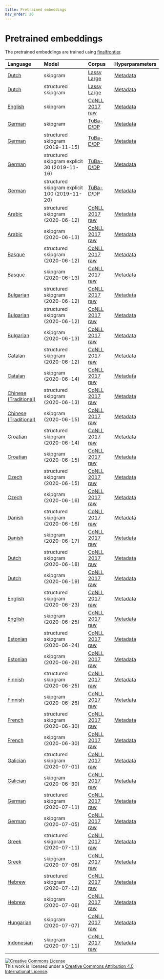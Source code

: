 ```yaml
---
title: Pretrained embeddings
nav_order: 20
---
```


# Pretrained embeddings

The pretrained embeddings are trained using
[finalfrontier](finalfrontier).

| Language                                                                                                                     | Model               | Corpus                                                                            | Hyperparameters                                                                                                               |
| :--------------------------------------------------------------------------------------------------------------------------- | :------------------ | :-------------------------------------------------------------------------------- | ----------------------------------------------------------------------------------------------------------------------------- |
| [Dutch](http://www.sfs.uni-tuebingen.de/a3-public-data/finalfusion/dutch-lassy-skipgram-mincount-15-ctx-10-dims-300.fifu)    | skipgram            | [Lassy Large](https://www.let.rug.nl/vannoord/Lassy/)                             | [Metadata](http://www.sfs.uni-tuebingen.de/a3-public-data/finalfusion/dutch-lassy-skipgram-mincount-15-ctx-10-dims-300.txt)   |
| [Dutch](http://www.sfs.uni-tuebingen.de/a3-public-data/finalfusion/dutch-lassy-structgram-mincount-15-ctx-10-dims-300.fifu)  | structured skipgram | [Lassy Large](https://www.let.rug.nl/vannoord/Lassy/)                             | [Metadata](http://www.sfs.uni-tuebingen.de/a3-public-data/finalfusion/dutch-lassy-structgram-mincount-15-ctx-10-dims-300.txt) |
| [English](http://www.sfs.uni-tuebingen.de/a3-public-data/finalfusion/english-skipgram-mincount-50-ctx-10-ns-5-dims-300.fifu) | skipgram            | [CoNLL 2017 raw](https://lindat.mff.cuni.cz/repository/xmlui/handle/11234/1-1989) | [Metadata](http://www.sfs.uni-tuebingen.de/a3-public-data/finalfusion/english-skipgram-mincount-50-ctx-10-ns-5-dims-300.txt)  |
| [German](http://www.sfs.uni-tuebingen.de/a3-public-data/finalfusion/german-skipgram-mincount-30-ctx-10-dims-300.fifu)        | skipgram            | [TüBa-D/DP](https://github.com/sfb833-a3/tueba-ddp)                                                                         | [Metadata](http://www.sfs.uni-tuebingen.de/a3-public-data/finalfusion/german-skipgram-mincount-30-ctx-10-dims-300.txt)        |
| [German](http://www.sfs.uni-tuebingen.de/a3-public-data/finalfusion/german-structgram-mincount-30-ctx-10-dims-300-zipf-0.75-2019-11-15.fifu)      | structured skipgram (2019-11-15)| [TüBa-D/DP](https://github.com/sfb833-a3/tueba-ddp)                                                                         | [Metadata](http://www.sfs.uni-tuebingen.de/a3-public-data/finalfusion/german-structgram-mincount-30-ctx-10-dims-300-zipf-0.75-2019-11-15.txt)       |
| [German](http://www.sfs.uni-tuebingen.de/a3-public-data/finalfusion/german-explicit-structgram-mincount-30-30-ctx-10-dims-300-zipf-0.75-2019-11-16.fifu)      | structured skipgram explicit 30 (2019-11-16)| [TüBa-D/DP](https://github.com/sfb833-a3/tueba-ddp)                                                                         | [Metadata](http://www.sfs.uni-tuebingen.de/a3-public-data/finalfusion/german-explicit-structgram-mincount-30-30-ctx-10-dims-300-zipf-0.75-2019-11-16.txt)       |
| [German](http://www.sfs.uni-tuebingen.de/a3-public-data/finalfusion/german-explicit-structgram-mincount-30-100-ctx-10-dims-300-zipf-0.75-2019-11-20.fifu)      | structured skipgram explicit 100 (2019-11-20)| [TüBa-D/DP](https://github.com/sfb833-a3/tueba-ddp)                                                                         | [Metadata](http://www.sfs.uni-tuebingen.de/a3-public-data/finalfusion/german-explicit-structgram-mincount-30-100-ctx-10-dims-300-zipf-0.75-2019-11-20.txt)       |
| [Arabic](http://www.sfs.uni-tuebingen.de/a3-public-data/finalfusion/conll2017/arabic-structgram-mincount-30-ctx-10-dims-300-2020-06-12.fifu)      | structured skipgram (2020-06-12)| [CoNLL 2017 raw](https://lindat.mff.cuni.cz/repository/xmlui/handle/11234/1-1989)    | [Metadata](http://www.sfs.uni-tuebingen.de/a3-public-data/finalfusion/conll2017/arabic-structgram-mincount-30-ctx-10-dims-300-2020-06-12.txt)       |
| [Arabic](http://www.sfs.uni-tuebingen.de/a3-public-data/finalfusion/conll2017/arabic-skipgram-mincount-30-ctx-10-dims-300-2020-06-13.fifu)      | skipgram (2020-06-13)| [CoNLL 2017 raw](https://lindat.mff.cuni.cz/repository/xmlui/handle/11234/1-1989)    | [Metadata](http://www.sfs.uni-tuebingen.de/a3-public-data/finalfusion/conll2017/arabic-skipgram-mincount-30-ctx-10-dims-300-2020-06-13.txt)       |
| [Basque](http://www.sfs.uni-tuebingen.de/a3-public-data/finalfusion/conll2017/basque-structgram-mincount-30-ctx-10-dims-300-2020-06-12.fifu)      | structured skipgram (2020-06-12)| [CoNLL 2017 raw](https://lindat.mff.cuni.cz/repository/xmlui/handle/11234/1-1989)    | [Metadata](http://www.sfs.uni-tuebingen.de/a3-public-data/finalfusion/conll2017/basque-structgram-mincount-30-ctx-10-dims-300-2020-06-12.txt)       |
| [Basque](http://www.sfs.uni-tuebingen.de/a3-public-data/finalfusion/conll2017/basque-structgram-mincount-30-ctx-10-dims-300-2020-06-13.fifu)      | skipgram (2020-06-13)| [CoNLL 2017 raw](https://lindat.mff.cuni.cz/repository/xmlui/handle/11234/1-1989)    | [Metadata](http://www.sfs.uni-tuebingen.de/a3-public-data/finalfusion/conll2017/basque-skipgram-mincount-30-ctx-10-dims-300-2020-06-13.txt)       |
| [Bulgarian](http://www.sfs.uni-tuebingen.de/a3-public-data/finalfusion/conll2017/bulgarian-structgram-mincount-30-ctx-10-dims-300-2020-06-12.fifu)      | structured skipgram (2020-06-12)| [CoNLL 2017 raw](https://lindat.mff.cuni.cz/repository/xmlui/handle/11234/1-1989)    | [Metadata](http://www.sfs.uni-tuebingen.de/a3-public-data/finalfusion/conll2017/bulgarian-structgram-mincount-30-ctx-10-dims-300-2020-06-12.txt)       |
| [Bulgarian](http://www.sfs.uni-tuebingen.de/a3-public-data/finalfusion/conll2017/bulgarian-structgram-mincount-30-ctx-10-dims-300-2020-06-12.fifu)      | structured skipgram (2020-06-12)| [CoNLL 2017 raw](https://lindat.mff.cuni.cz/repository/xmlui/handle/11234/1-1989)    | [Metadata](http://www.sfs.uni-tuebingen.de/a3-public-data/finalfusion/conll2017/bulgarian-structgram-mincount-30-ctx-10-dims-300-2020-06-12.txt)       |
| [Bulgarian](http://www.sfs.uni-tuebingen.de/a3-public-data/finalfusion/conll2017/bulgarian-skipgram-mincount-30-ctx-10-dims-300-2020-06-13.fifu)      | skipgram (2020-06-13)| [CoNLL 2017 raw](https://lindat.mff.cuni.cz/repository/xmlui/handle/11234/1-1989)    | [Metadata](http://www.sfs.uni-tuebingen.de/a3-public-data/finalfusion/conll2017/bulgarian-skipgram-mincount-30-ctx-10-dims-300-2020-06-13.txt)       |
| [Catalan](http://www.sfs.uni-tuebingen.de/a3-public-data/finalfusion/conll2017/catalan-structgram-mincount-30-ctx-10-dims-300-2020-06-12.fifu)      | structured skipgram (2020-06-12)| [CoNLL 2017 raw](https://lindat.mff.cuni.cz/repository/xmlui/handle/11234/1-1989)    | [Metadata](http://www.sfs.uni-tuebingen.de/a3-public-data/finalfusion/conll2017/catalan-structgram-mincount-30-ctx-10-dims-300-2020-06-12.txt)       |
| [Catalan](http://www.sfs.uni-tuebingen.de/a3-public-data/finalfusion/conll2017/catalan-skipgram-mincount-30-ctx-10-dims-300-2020-06-14.fifu)      | skipgram (2020-06-14)| [CoNLL 2017 raw](https://lindat.mff.cuni.cz/repository/xmlui/handle/11234/1-1989)    | [Metadata](http://www.sfs.uni-tuebingen.de/a3-public-data/finalfusion/conll2017/catalan-skipgram-mincount-30-ctx-10-dims-300-2020-06-14.txt)       |
| [Chinese (Traditional)](http://www.sfs.uni-tuebingen.de/a3-public-data/finalfusion/conll2017/chinese-structgram-mincount-30-ctx-10-dims-300-2020-06-13.fifu)      | structured skipgram (2020-06-13)| [CoNLL 2017 raw](https://lindat.mff.cuni.cz/repository/xmlui/handle/11234/1-1989)    | [Metadata](http://www.sfs.uni-tuebingen.de/a3-public-data/finalfusion/conll2017/chinese-structgram-mincount-30-ctx-10-dims-300-2020-06-13.txt)       |
| [Chinese (Traditional)](http://www.sfs.uni-tuebingen.de/a3-public-data/finalfusion/conll2017/chinese-skipgram-mincount-30-ctx-10-dims-300-2020-06-15.fifu)      | skipgram (2020-06-15)| [CoNLL 2017 raw](https://lindat.mff.cuni.cz/repository/xmlui/handle/11234/1-1989)    | [Metadata](http://www.sfs.uni-tuebingen.de/a3-public-data/finalfusion/conll2017/chinese-skipgram-mincount-30-ctx-10-dims-300-2020-06-15.txt)       |
| [Croatian](http://www.sfs.uni-tuebingen.de/a3-public-data/finalfusion/conll2017/croatian-structgram-mincount-30-ctx-10-dims-300-2020-06-14.fifu)      | structured skipgram (2020-06-14)| [CoNLL 2017 raw](https://lindat.mff.cuni.cz/repository/xmlui/handle/11234/1-1989)    | [Metadata](http://www.sfs.uni-tuebingen.de/a3-public-data/finalfusion/conll2017/croatian-structgram-mincount-30-ctx-10-dims-300-2020-06-14.txt)       |
| [Croatian](http://www.sfs.uni-tuebingen.de/a3-public-data/finalfusion/conll2017/croatian-skipgram-mincount-30-ctx-10-dims-300-2020-06-15.fifu)      | skipgram (2020-06-15)| [CoNLL 2017 raw](https://lindat.mff.cuni.cz/repository/xmlui/handle/11234/1-1989)    | [Metadata](http://www.sfs.uni-tuebingen.de/a3-public-data/finalfusion/conll2017/croatian-skipgram-mincount-30-ctx-10-dims-300-2020-06-15.txt)       |
| [Czech](http://www.sfs.uni-tuebingen.de/a3-public-data/finalfusion/conll2017/czech-structgram-mincount-30-ctx-10-dims-300-2020-06-15.fifu)      | structured skipgram (2020-06-15)| [CoNLL 2017 raw](https://lindat.mff.cuni.cz/repository/xmlui/handle/11234/1-1989)    | [Metadata](http://www.sfs.uni-tuebingen.de/a3-public-data/finalfusion/conll2017/czech-structgram-mincount-30-ctx-10-dims-300-2020-06-15.txt)       |
| [Czech](http://www.sfs.uni-tuebingen.de/a3-public-data/finalfusion/conll2017/czech-skipgram-mincount-30-ctx-10-dims-300-2020-06-16.fifu)      | skipgram (2020-06-16)| [CoNLL 2017 raw](https://lindat.mff.cuni.cz/repository/xmlui/handle/11234/1-1989)    | [Metadata](http://www.sfs.uni-tuebingen.de/a3-public-data/finalfusion/conll2017/czech-skipgram-mincount-30-ctx-10-dims-300-2020-06-16.txt)       |
| [Danish](http://www.sfs.uni-tuebingen.de/a3-public-data/finalfusion/conll2017/danish-structgram-mincount-30-ctx-10-dims-300-2020-06-16.fifu)      | structured skipgram (2020-06-16)| [CoNLL 2017 raw](https://lindat.mff.cuni.cz/repository/xmlui/handle/11234/1-1989)    | [Metadata](http://www.sfs.uni-tuebingen.de/a3-public-data/finalfusion/conll2017/danish-structgram-mincount-30-ctx-10-dims-300-2020-06-16.txt)       |
| [Danish](http://www.sfs.uni-tuebingen.de/a3-public-data/finalfusion/conll2017/danish-skipgram-mincount-30-ctx-10-dims-300-2020-06-17.fifu)      | skipgram (2020-06-17)| [CoNLL 2017 raw](https://lindat.mff.cuni.cz/repository/xmlui/handle/11234/1-1989)    | [Metadata](http://www.sfs.uni-tuebingen.de/a3-public-data/finalfusion/conll2017/danish-skipgram-mincount-30-ctx-10-dims-300-2020-06-17.txt)       |
| [Dutch](http://www.sfs.uni-tuebingen.de/a3-public-data/finalfusion/conll2017/dutch-structgram-mincount-30-ctx-10-dims-300-2020-06-18.fifu)      | structured skipgram (2020-06-18)| [CoNLL 2017 raw](https://lindat.mff.cuni.cz/repository/xmlui/handle/11234/1-1989)    | [Metadata](http://www.sfs.uni-tuebingen.de/a3-public-data/finalfusion/conll2017/dutch-structgram-mincount-30-ctx-10-dims-300-2020-06-18.txt)       |
| [Dutch](http://www.sfs.uni-tuebingen.de/a3-public-data/finalfusion/conll2017/dutch-skipgram-mincount-30-ctx-10-dims-300-2020-06-19.fifu)      | skipgram (2020-06-19)| [CoNLL 2017 raw](https://lindat.mff.cuni.cz/repository/xmlui/handle/11234/1-1989)    | [Metadata](http://www.sfs.uni-tuebingen.de/a3-public-data/finalfusion/conll2017/dutch-skipgram-mincount-30-ctx-10-dims-300-2020-06-19.txt)       |
| [English](http://www.sfs.uni-tuebingen.de/a3-public-data/finalfusion/conll2017/english-structgram-mincount-30-ctx-10-dims-300-2020-06-23.fifu)      | structured skipgram (2020-06-23)| [CoNLL 2017 raw](https://lindat.mff.cuni.cz/repository/xmlui/handle/11234/1-1989)    | [Metadata](http://www.sfs.uni-tuebingen.de/a3-public-data/finalfusion/conll2017/english-structgram-mincount-30-ctx-10-dims-300-2020-06-23.txt)       |
| [English](http://www.sfs.uni-tuebingen.de/a3-public-data/finalfusion/conll2017/english-skipgram-mincount-30-ctx-10-dims-300-2020-06-25.fifu)      | skipgram (2020-06-25)| [CoNLL 2017 raw](https://lindat.mff.cuni.cz/repository/xmlui/handle/11234/1-1989)    | [Metadata](http://www.sfs.uni-tuebingen.de/a3-public-data/finalfusion/conll2017/english-skipgram-mincount-30-ctx-10-dims-300-2020-06-25.txt)       |
| [Estonian](http://www.sfs.uni-tuebingen.de/a3-public-data/finalfusion/conll2017/estonian-structgram-mincount-30-ctx-10-dims-300-2020-06-24.fifu)      | structured skipgram (2020-06-24)| [CoNLL 2017 raw](https://lindat.mff.cuni.cz/repository/xmlui/handle/11234/1-1989)    | [Metadata](http://www.sfs.uni-tuebingen.de/a3-public-data/finalfusion/conll2017/estonian-structgram-mincount-30-ctx-10-dims-300-2020-06-24.txt)       |
| [Estonian](http://www.sfs.uni-tuebingen.de/a3-public-data/finalfusion/conll2017/estonian-skipgram-mincount-30-ctx-10-dims-300-2020-06-26.fifu)      | skipgram (2020-06-26)| [CoNLL 2017 raw](https://lindat.mff.cuni.cz/repository/xmlui/handle/11234/1-1989)    | [Metadata](http://www.sfs.uni-tuebingen.de/a3-public-data/finalfusion/conll2017/estonian-skipgram-mincount-30-ctx-10-dims-300-2020-06-26.txt)       |
| [Finnish](http://www.sfs.uni-tuebingen.de/a3-public-data/finalfusion/conll2017/finnish-structgram-mincount-30-ctx-10-dims-300-2020-06-25.fifu)      | structured skipgram (2020-06-25)| [CoNLL 2017 raw](https://lindat.mff.cuni.cz/repository/xmlui/handle/11234/1-1989)    | [Metadata](http://www.sfs.uni-tuebingen.de/a3-public-data/finalfusion/conll2017/finnish-structgram-mincount-30-ctx-10-dims-300-2020-06-25.txt)       |
| [Finnish](http://www.sfs.uni-tuebingen.de/a3-public-data/finalfusion/conll2017/finnish-skipgram-mincount-30-ctx-10-dims-300-2020-06-26.fifu)      | skipgram (2020-06-26)| [CoNLL 2017 raw](https://lindat.mff.cuni.cz/repository/xmlui/handle/11234/1-1989)    | [Metadata](http://www.sfs.uni-tuebingen.de/a3-public-data/finalfusion/conll2017/finnish-skipgram-mincount-30-ctx-10-dims-300-2020-06-26.txt)       |
| [French](http://www.sfs.uni-tuebingen.de/a3-public-data/finalfusion/conll2017/french-structgram-mincount-30-ctx-10-dims-300-2020-06-30.fifu)      | structured skipgram (2020-06-30)| [CoNLL 2017 raw](https://lindat.mff.cuni.cz/repository/xmlui/handle/11234/1-1989)    | [Metadata](http://www.sfs.uni-tuebingen.de/a3-public-data/finalfusion/conll2017/french-structgram-mincount-30-ctx-10-dims-300-2020-06-30.txt)       |
| [French](http://www.sfs.uni-tuebingen.de/a3-public-data/finalfusion/conll2017/french-skipgram-mincount-30-ctx-10-dims-300-2020-06-30.fifu)      | skipgram (2020-06-30)| [CoNLL 2017 raw](https://lindat.mff.cuni.cz/repository/xmlui/handle/11234/1-1989)    | [Metadata](http://www.sfs.uni-tuebingen.de/a3-public-data/finalfusion/conll2017/french-skipgram-mincount-30-ctx-10-dims-300-2020-06-30.txt)       |
| [Galician](http://www.sfs.uni-tuebingen.de/a3-public-data/finalfusion/conll2017/galician-structgram-mincount-30-ctx-10-dims-300-2020-07-01.fifu)      | structured skipgram (2020-07-01)| [CoNLL 2017 raw](https://lindat.mff.cuni.cz/repository/xmlui/handle/11234/1-1989)    | [Metadata](http://www.sfs.uni-tuebingen.de/a3-public-data/finalfusion/conll2017/galician-structgram-mincount-30-ctx-10-dims-300-2020-07-01.txt)       |
| [Galician](http://www.sfs.uni-tuebingen.de/a3-public-data/finalfusion/conll2017/galician-skipgram-mincount-30-ctx-10-dims-300-2020-06-30.fifu)      | skipgram (2020-06-30)| [CoNLL 2017 raw](https://lindat.mff.cuni.cz/repository/xmlui/handle/11234/1-1989)    | [Metadata](http://www.sfs.uni-tuebingen.de/a3-public-data/finalfusion/conll2017/galician-skipgram-mincount-30-ctx-10-dims-300-2020-06-30.txt)       |
| [German](http://www.sfs.uni-tuebingen.de/a3-public-data/finalfusion/conll2017/german-structgram-mincount-30-ctx-10-dims-300-2020-07-11.fifu)      | structured skipgram (2020-07-11)| [CoNLL 2017 raw](https://lindat.mff.cuni.cz/repository/xmlui/handle/11234/1-1989)    | [Metadata](http://www.sfs.uni-tuebingen.de/a3-public-data/finalfusion/conll2017/german-structgram-mincount-30-ctx-10-dims-300-2020-07-11.txt)       |
| [German](http://www.sfs.uni-tuebingen.de/a3-public-data/finalfusion/conll2017/german-skipgram-mincount-30-ctx-10-dims-300-2020-07-05.fifu)      | skipgram (2020-07-05)| [CoNLL 2017 raw](https://lindat.mff.cuni.cz/repository/xmlui/handle/11234/1-1989)    | [Metadata](http://www.sfs.uni-tuebingen.de/a3-public-data/finalfusion/conll2017/german-skipgram-mincount-30-ctx-10-dims-300-2020-07-05.txt)       |
| [Greek](http://www.sfs.uni-tuebingen.de/a3-public-data/finalfusion/conll2017/greek-structgram-mincount-30-ctx-10-dims-300-2020-07-11.fifu)      | structured skigpram (2020-07-11)| [CoNLL 2017 raw](https://lindat.mff.cuni.cz/repository/xmlui/handle/11234/1-1989)    | [Metadata](http://www.sfs.uni-tuebingen.de/a3-public-data/finalfusion/conll2017/greek-structgram-mincount-30-ctx-10-dims-300-2020-07-11.txt)       |
| [Greek](http://www.sfs.uni-tuebingen.de/a3-public-data/finalfusion/conll2017/greek-skipgram-mincount-30-ctx-10-dims-300-2020-07-06.fifu)      | skipgram (2020-07-06)| [CoNLL 2017 raw](https://lindat.mff.cuni.cz/repository/xmlui/handle/11234/1-1989)    | [Metadata](http://www.sfs.uni-tuebingen.de/a3-public-data/finalfusion/conll2017/greek-skipgram-mincount-30-ctx-10-dims-300-2020-07-06.txt)       |
| [Hebrew](http://www.sfs.uni-tuebingen.de/a3-public-data/finalfusion/conll2017/hebrew-structgram-mincount-30-ctx-10-dims-300-2020-07-12.fifu)      | structured skipgram (2020-07-12)| [CoNLL 2017 raw](https://lindat.mff.cuni.cz/repository/xmlui/handle/11234/1-1989)    | [Metadata](http://www.sfs.uni-tuebingen.de/a3-public-data/finalfusion/conll2017/hebrew-structgram-mincount-30-ctx-10-dims-300-2020-07-12.txt)       |
| [Hebrew](http://www.sfs.uni-tuebingen.de/a3-public-data/finalfusion/conll2017/hebrew-skipgram-mincount-30-ctx-10-dims-300-2020-07-06.fifu)      | skipgram (2020-07-06)| [CoNLL 2017 raw](https://lindat.mff.cuni.cz/repository/xmlui/handle/11234/1-1989)    | [Metadata](http://www.sfs.uni-tuebingen.de/a3-public-data/finalfusion/conll2017/hebrew-skipgram-mincount-30-ctx-10-dims-300-2020-07-06.txt)       |
| [Hungarian](http://www.sfs.uni-tuebingen.de/a3-public-data/finalfusion/conll2017/hungarian-skipgram-mincount-30-ctx-10-dims-300-2020-07-07.fifu)      | skipgram (2020-07-07)| [CoNLL 2017 raw](https://lindat.mff.cuni.cz/repository/xmlui/handle/11234/1-1989)    | [Metadata](http://www.sfs.uni-tuebingen.de/a3-public-data/finalfusion/conll2017/hungarian-skipgram-mincount-30-ctx-10-dims-300-2020-07-07.txt)       |
| [Indonesian](http://www.sfs.uni-tuebingen.de/a3-public-data/finalfusion/conll2017/indonesian-skipgram-mincount-30-ctx-10-dims-300-2020-07-11.fifu)      | skipgram (2020-07-11)| [CoNLL 2017 raw](https://lindat.mff.cuni.cz/repository/xmlui/handle/11234/1-1989)    | [Metadata](http://www.sfs.uni-tuebingen.de/a3-public-data/finalfusion/conll2017/indonesian-skipgram-mincount-30-ctx-10-dims-300-2020-07-11.txt)       |

<a rel="license" href="http://creativecommons.org/licenses/by/4.0/"><img alt="Creative Commons License" style="border-width:0" src="https://i.creativecommons.org/l/by/4.0/88x31.png" /></a><br />This work is licensed under a <a rel="license" href="http://creativecommons.org/licenses/by/4.0/">Creative Commons Attribution 4.0 International License</a>.
